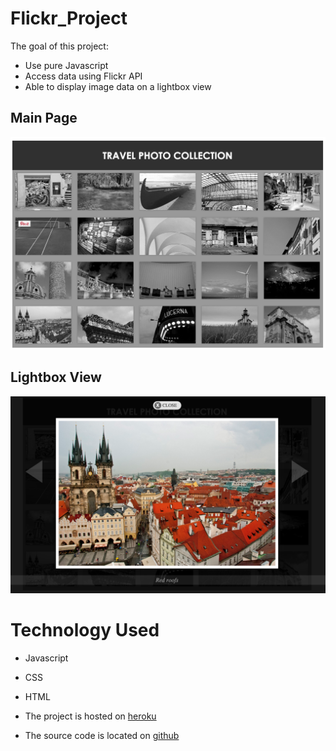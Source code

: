 # Flickr_Project
The goal of this project:
* Use pure Javascript
* Access data using Flickr API
* Able to display image data on a lightbox view

## Main Page
![Homepage](img/homepage.png)

## Lightbox View
![Lightbox](img/lightbox_sample.png)




# Technology Used
* Javascript
* CSS
* HTML

* The project is hosted on [heroku](https://radiant-ridge-3805.herokuapp.com/)
* The source code is located on [github](https://github.com/xyedagun/Flickr_Project)
